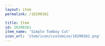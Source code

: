```yaml
---
layout: item
permalink: /10200161

title: Item
id: 10200161
item_name: 'Simple Tomboy Cut'
icon_url: 'item/icon/customize/10200161.png'
---
```

